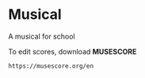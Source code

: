 # Musical
A musical for school

To edit scores, download <b>MUSESCORE</b>
```
https://musescore.org/en 
```

